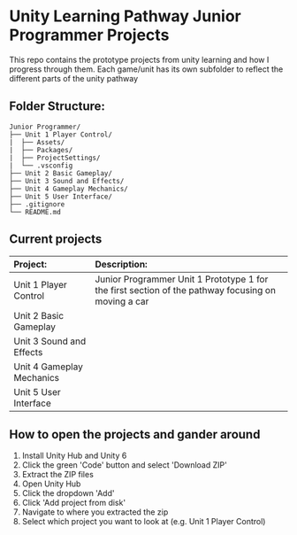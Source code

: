 # Unity Learning Pathway Junior Programmer Projects

This repo contains the prototype projects from unity learning and how I progress through them.
Each game/unit has its own subfolder to reflect the different parts of the unity pathway

## Folder Structure:
```
Junior Programmer/
├── Unit 1 Player Control/
|  ├── Assets/
|  ├── Packages/
|  ├── ProjectSettings/
|  └── .vsconfig
├── Unit 2 Basic Gameplay/
├── Unit 3 Sound and Effects/
├── Unit 4 Gameplay Mechanics/
├── Unit 5 User Interface/
├── .gitignore
└── README.md
```

## Current projects

| Project: | Description: |
|:-|:-|
| Unit 1 Player Control | Junior Programmer Unit 1 Prototype 1 for the first section of the pathway focusing on moving a car |
| Unit 2 Basic Gameplay | |
| Unit 3 Sound and Effects | | 
| Unit 4 Gameplay Mechanics | | 
| Unit 5 User Interface | |


## How to open the projects and gander around 
1. Install Unity Hub and Unity 6
2. Click the green 'Code' button and select 'Download ZIP'
3. Extract the ZIP files
4. Open Unity Hub
5. Click the dropdown 'Add'
6. Click 'Add project from disk'
7. Navigate to where you extracted the zip
8. Select which project you want to look at (e.g. Unit 1 Player Control)
